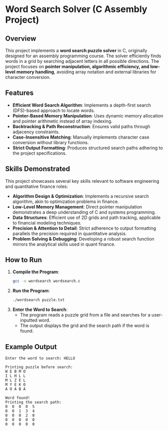 # Word Search Solver (C Assembly Project)

## Overview
This project implements a **word search puzzle solver** in C, originally designed for an assembly programming course. The solver efficiently finds words in a grid by searching adjacent letters in all possible directions. The project focuses on **pointer manipulation, algorithmic efficiency, and low-level memory handling**, avoiding array notation and external libraries for character conversion.

## Features
- **Efficient Word Search Algorithm**: Implements a depth-first search (DFS)-based approach to locate words.
- **Pointer-Based Memory Manipulation**: Uses dynamic memory allocation and pointer arithmetic instead of array indexing.
- **Backtracking & Path Reconstruction**: Ensures valid paths through adjacency constraints.
- **Case-Insensitive Matching**: Manually implements character case conversion without library functions.
- **Strict Output Formatting**: Produces structured search paths adhering to the project specifications.

## Skills Demonstrated
This project showcases several key skills relevant to software engineering and quantitative finance roles:

- **Algorithm Design & Optimization**: Implements a recursive search algorithm, akin to optimization problems in finance.
- **Low-Level Memory Management**: Direct pointer manipulation demonstrates a deep understanding of C and systems programming.
- **Data Structures**: Efficient use of 2D grids and path tracking, applicable to financial modeling techniques.
- **Precision & Attention to Detail**: Strict adherence to output formatting parallels the precision required in quantitative analysis.
- **Problem Solving & Debugging**: Developing a robust search function mirrors the analytical skills used in quant finance.

## How to Run
1. **Compile the Program**:
   ```sh
   gcc -o wordsearch wordsearch.c
   ```
2. **Run the Program**:
   ```sh
   ./wordsearch puzzle.txt
   ```
3. **Enter the Word to Search**:
   - The program reads a puzzle grid from a file and searches for a user-inputted word.
   - The output displays the grid and the search path if the word is found.

## Example Output
```
Enter the word to search: HELLO

Printing puzzle before search:
W E B M O
I L H L L
M L Z E L
M Y E K O
A O A B A

Word found!
Printing the search path:
0  0  0  0  5
0  0  1  3  4
0  0  0  2  0
0  0  0  0  0
0  0  0  0  0
```
